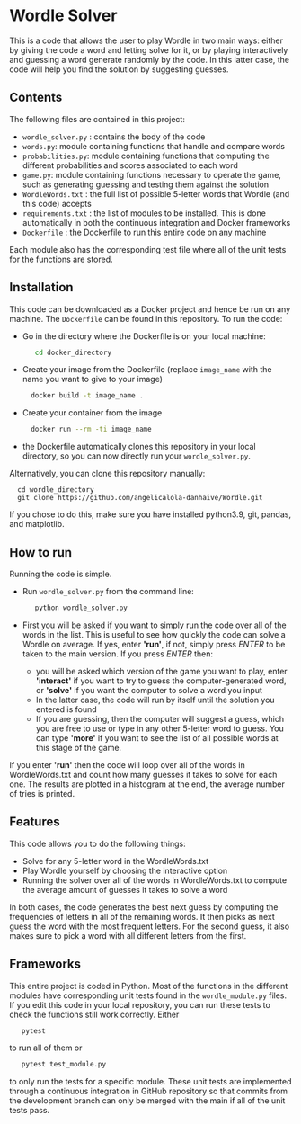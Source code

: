 # Wordle Solver

This is a code that allows the user to play Wordle in two main ways: either by giving the code a word and letting solve for it, or by playing interactively and guessing a word generate randomly by the code. In this latter case, the code will help you find the solution by suggesting guesses.

## Contents
The following files are contained in this project:
 - `wordle_solver.py` : contains the body of the code
 - `words.py`: module containing functions that handle and compare words
 - `probabilities.py`: module containing functions that computing the different probabilities and scores associated to each word
 - `game.py`: module containing functions necessary to operate the game, such as generating guessing and testing them against the solution
 - `WordleWords.txt` : the full list of possible 5-letter words that Wordle (and this code) accepts
 - `requirements.txt` : the list of modules to be installed. This is done automatically in both the continuous integration and Docker frameworks
 - `Dockerfile` : the Dockerfile to run this entire code on any machine
    
Each module also has the corresponding test file where all of the unit tests for the functions are stored.

## Installation

This code can be downloaded as a Docker project and hence be run on any machine. The `Dockerfile` can be found in this repository. To run the code:
 - Go in the directory where the Dockerfile is on your local machine:
 
   ```bash
      cd docker_directory
   ```
 - Create your image from the Dockerfile (replace `image_name` with the name you want to give to your image)
 
    ```bash
      docker build -t image_name .
    ```
 - Create your container from the image
    ```bash
      docker run --rm -ti image_name
    ``` 
 - the Dockerfile automatically clones this repository in your local directory, so you can now directly run your  `wordle_solver.py`. 
 
Alternatively, you can clone this repository manually:

      cd wordle_directory
      git clone https://github.com/angelicalola-danhaive/Wordle.git
      
If you chose to do this, make sure you have installed python3.9, git, pandas, and matplotlib.

## How to run
Running the code is simple. 
 - Run `wordle_solver.py` from the command line:
    
   ```bash
      python wordle_solver.py
   ```
 - First you will be asked if you want to simply run the code over all of the words in the list. This is useful to see how quickly the code can solve a Wordle on average. If yes, enter **'run'**, if not, simply press *ENTER* to be taken to the main version. If you press *ENTER* then:
    - you will be asked which version of the game you want to play, enter **'interact'** if you want to try to guess the computer-generated word, or **'solve'** if you want the computer to solve a word you input
    - In the latter case, the code will run by itself until the solution you entered is found
    - If you are guessing, then the computer will suggest a guess, which you are free to use or type in any other 5-letter word to guess. You can type **'more'** if you want to see the list of all possible words at this stage of the game.

If you enter **'run'** then the code will loop over all of the words in WordleWords.txt and count how many guesses it takes to solve for each one. The results are plotted in a histogram at the end, the average number of tries is printed. 

## Features

This code allows you to do the following things:

 - Solve for any 5-letter word in the WordleWords.txt 
 - Play Wordle yourself by choosing the interactive option
 - Running the solver over all of the words in WordleWords.txt to compute the average amount of guesses it takes to solve a word
 
 In both cases, the code generates the best next guess by computing the frequencies of letters in all of the remaining words. It then picks as next guess the word with the most frequent letters. For the second guess, it also makes sure to pick a word with all different letters from the first.


## Frameworks
This entire project is coded in Python. Most of the functions in the different modules have corresponding unit tests found in the `wordle_module.py` files. If you edit this code in your local repository, you can run these tests to check the functions still work correctly. Either
    
   ```bash
      pytest
   ```
to run all of them or 
    
   ```bash
      pytest test_module.py
   ```
to only run the tests for a specific module.
These unit tests are implemented through a continuous integration in GitHub repository so that commits from the development branch can only be merged with the main if all of the unit tests pass. 







